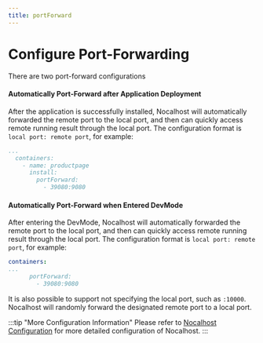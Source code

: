 ```yaml
---
title: portForward
---
```


# Configure Port-Forwarding



There are two port-forward configurations

#### Automatically Port-Forward after Application Deployment

After the application is successfully installed, Nocalhost will automatically forwarded the remote port to the local port, and then can quickly access remote running result through the local port. The configuration format is `local port: remote port`, for example:

```yml {5}
...
  containers:
    - name: productpage
      install: 
        portForward:   
          - 39080:9080
```

#### Automatically Port-Forward when Entered DevMode

After entering the DevMode,  Nocalhost will automatically forwarded the remote port to the local port, and then can quickly access remote running result through the local port. The configuration format is `local port: remote port`, for example:

```yml {4}
containers:
...
      portForward:
        - 39080:9080
```
It is also possible to support not specifying the local port, such as `:10000`. Nocalhost will randomly forward the designated remote port to a local port.

:::tip "More Configuration Information"
Please refer to [Nocalhost Configuration](../reference/nh-config) for more detailed configuration of Nocalhost.
:::